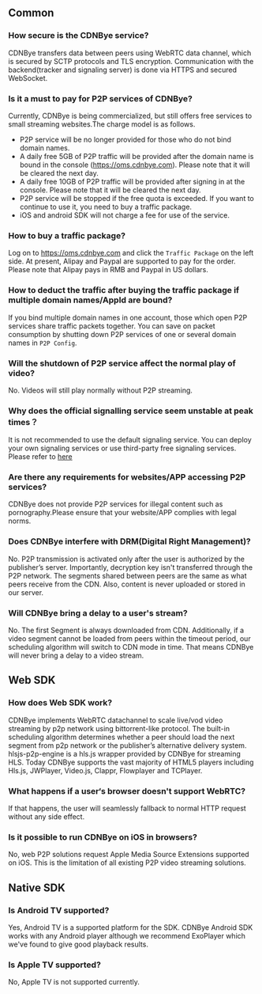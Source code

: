 
## Common
### How secure is the CDNBye service?
CDNBye transfers data between peers using WebRTC data channel, 
which is secured by SCTP protocols and TLS encryption. Communication 
with the backend(tracker and signaling server) is done via HTTPS and 
secured WebSocket.

### Is it a must to pay for P2P services of CDNBye?
Currently, CDNBye is being commercialized, but still offers free services to small streaming websites.The charge model is as follows.
- P2P service will be no longer provided for those who do not bind domain names.
- A daily free 5GB of P2P traffic will be provided after the domain name is bound in the console (https://oms.cdnbye.com). Please note that it will be cleared the next day.
- A daily free 10GB of P2P traffic will be provided after signing in at the console. Please note that it will be cleared the next day.
- P2P service will be stopped if the free quota is exceeded. If you want to continue to use it, you need to buy a traffic package.
- iOS and android SDK will not charge a fee for use of the service.

### How to buy a traffic package?
Log on to https://oms.cdnbye.com and click the `Traffic Package` on the left side. At present, Alipay and Paypal are supported to pay for the order. Please note that Alipay pays in RMB and Paypal in US dollars.

### How to deduct the traffic after buying the traffic package if multiple domain names/AppId are bound?
If you bind multiple domain names in one account, those which open P2P services share traffic packets together. You can save on packet consumption by shutting down P2P services of one or several domain names in `P2P Config`.

### Will the shutdown of P2P service affect the normal play of video?
No. Videos will still play normally without P2P streaming.

### Why does the official signalling service seem unstable at peak times？ 
It is not recommended to use the default signaling service. You can deploy your own signaling services or use third-party free signaling services. Please refer to [here](/en/signaling.md)

### Are there any requirements for websites/APP accessing P2P services? 
CDNBye does not provide P2P services for illegal content such as pornography.Please ensure that your website/APP complies with legal norms.

### Does CDNBye interfere with DRM(Digital Right Management)?
No. P2P transmission is activated only after the user is authorized 
by the publisher’s server. Importantly, decryption key isn't transferred 
through the P2P network. The segments shared between peers are the same as 
what peers receive from the CDN. Also, content is never uploaded or stored 
 in our server.
 
### Will CDNBye bring a delay to a user's stream?
No. The first Segment is always downloaded from CDN. Additionally, 
if a video segment cannot be loaded from peers within the timeout period, 
our scheduling algorithm will switch to CDN mode in time. That means CDNBye
will never bring a delay to a video stream.

## Web SDK
### How does Web SDK work?
CDNBye implements WebRTC datachannel to scale live/vod video streaming 
by p2p network using bittorrent-like protocol. The built-in 
scheduling algorithm determines whether a peer should load the next 
segment from p2p network or the publisher’s alternative delivery system.
hlsjs-p2p-engine is a hls.js wrapper provided by CDNBye for streaming HLS. 
Today CDNBye supports the vast majority of HTML5 players including Hls.js, 
JWPlayer, Video.js, Clappr, Flowplayer and TCPlayer.

### What happens if a user‘s browser doesn't support WebRTC?
If that happens, the user will seamlessly fallback to normal HTTP request 
without any side effect.

### Is it possible to run CDNBye on iOS in browsers?
No, web P2P solutions request Apple Media Source Extensions supported on iOS. This is the limitation of all existing P2P video streaming solutions.

## Native SDK
### Is Android TV supported?
Yes, Android TV is a supported platform for the SDK. CDNBye Android SDK works with any Android player although we recommend ExoPlayer which we've found to give good playback results.

### Is Apple TV supported?
No, Apple TV is not supported currently.